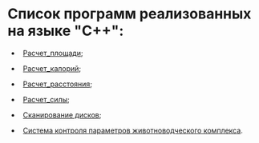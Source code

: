 # Список программ реализованных на языке "С++":

- &ensp;[Расчет_площади](https://github.com/oooNAKooo/some_of_my_mini-projects/tree/main/C%2B%2B/area_calculation);

- &ensp;[Расчет_калорий](https://github.com/oooNAKooo/some_of_my_mini-projects/tree/main/C%2B%2B/calorie_calculation);
 
- &ensp;[Расчет_расстояния](https://github.com/oooNAKooo/some_of_my_mini-projects/tree/main/C%2B%2B/distance_calculation);
  
- &ensp;[Расчет_силы](https://github.com/oooNAKooo/some_of_my_mini-projects/tree/main/C%2B%2B/force_calculation);

- &ensp;[Сканирование дисков](https://github.com/oooNAKooo/some_of_my_mini-projects/tree/main/C%2B%2B/scan_disk);

- &ensp;[Система контроля параметров животноводческого комплекса](https://github.com/oooNAKooo/some_of_my_mini-projects/tree/main/C%2B%2B/system_for_control_of_parameters_of_animal_farming_complex).
